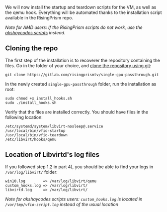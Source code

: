 We will now install the startup and teardown scripts for the VM, as well as the qemu hook. Everything will be automated thanks to the installation script available in the RisingPrism repo.

*Note for AMD users: If the RisingPrism scripts do not work, use the [akshaycodes scripts](https://gitlab.com/akshaycodes/vfio-script) instead.*

## Cloning the repo

The first step of the installation is to recoverer the repository containing the files. Go in the folder of your choice, and [clone the repository using git](https://git-scm.com/docs/git-clone
):

```
git clone https://gitlab.com/risingprismtv/single-gpu-passthrough.git
```

In the newly created `single-gpu-passthrough` folder, run the installation as root:

```
sudo chmod +x install_hooks.sh
sudo ./install_hooks.sh
```

Verify that the files are installed correctly. You should have files in the following location:
```
/etc/systemd/system/libvirt-nosleep@.service
/usr/local/bin/vfio-startup
/usr/local/bin/vfio-teardown
/etc/libvirt/hooks/qemu
```

## Location of Libvirtd's log files

If you followed step 1.2 in part 4), you should be able to find your logs in `/var/log/libvirt/` folder:
```
win10.log        => /var/log/libvirt/qemu
custom_hooks.log => /var/log/libvirt/
libvirtd.log     => /var/log/libvirt/
```

*Note for akshaycodes scripts users: `custom_hooks.log` is located in `/var/tmp/vfio-script.log` instead of the usual location*